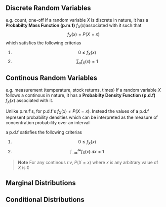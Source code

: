 ## Discrete Random Variables
e.g. count, one-off
If a random variable $X$ is discrete in nature, it has a **Probabilty Mass Function (p.m.f)** $f_X(x)$associated with it such that
$$f_X(x) = P(X=x)$$
which satisfies the following criterias
1) $$0 \leq f_X(x)$$
2) $$\sum_{x} f_X(x)=1$$

## Continous Random Variables
e.g. measurement (temperature, stock returns, times)
If a random variable $X$ follows a continous in nature, it has a **Probabilty Density Function (p.d.f)** $f_X(x)$ associated with it.

Unlike p.m.f's, for p.d.f's $f_X(x) \neq P(X=x)$. Instead the values of a p.d.f represent probability densities which can be interpreted as the measure of concentration probability over an interval

a p.d.f satisfies the following criterias
1) $$0 \leq f_X(x)$$
2) $$\int_{-\infty}^\infty f_X(x)\;dx=1$$

>**Note** For any continous r.v, $P(X=x)$ where $x$ is any arbitrary value of $X$ is $0$

## Marginal Distributions 
## Conditional Distributions